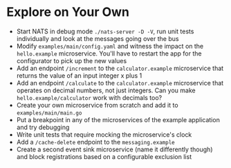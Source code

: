 # Explore on Your Own

* Start NATS in debug mode `./nats-server -D -V`, run unit tests individually and look at the messages going over the bus
* Modify `examples/main/config.yaml` and witness the impact on the `hello.example` microservice. You'll have to restart the app for the configurator to pick up the new values
* Add an endpoint `/increment` to the `calculator.example` microservice that returns the value of an input integer x plus 1
* Add an endpoint `/calculate` to the `calculator.example` microservice that operates on decimal numbers, not just integers. Can you make `hello.example/calculator` work with decimals too?
* Create your own microservice from scratch and add it to `examples/main/main.go`
* Put a breakpoint in any of the microservices of the example application and try debugging
* Write unit tests that require mocking the microservice's clock
* Add a `/cache-delete` endpoint to the `messaging.example`
* Create a second event sink microservice (name it differently though) and block registrations based on a configurable exclusion list
